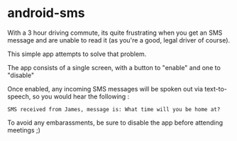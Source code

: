 android-sms
===========

With a 3 hour driving commute, its quite frustrating when you get an SMS message and are unable to read it (as you're a good, legal driver of course).

This simple app attempts to solve that problem.

The app consists of a single screen, with a button to "enable" and one to "disable"

Once enabled, any incoming SMS messages will be spoken out via text-to-speech, so you would hear the following :

`SMS received from James, message is: What time will you be home at?`



To avoid any embarassments, be sure to disable the app before attending meetings ;)

